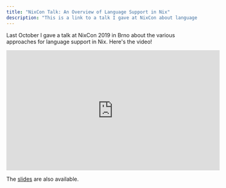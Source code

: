 ```yaml
---
title: "NixCon Talk: An Overview of Language Support in Nix"
description: "This is a link to a talk I gave at NixCon about language support in Nix"
---
```


Last October I gave a talk at NixCon 2019 in Brno about the various approaches
for language support in Nix. Here's the video!

<!--more-->

<div style="text-align:center":>
<iframe width="560" height="315" src="https://www.youtube.com/embed/nXDumHZI2zg" frameborder="0" allow="accelerometer; autoplay; encrypted-media; gyroscope; picture-in-picture" allowfullscreen></iframe>
</div>

The [slides](/material/2019-11-12-language-support-overview-nixcon/Overview.of.Language.Support.Nixcon.19.pdf) are also available.
